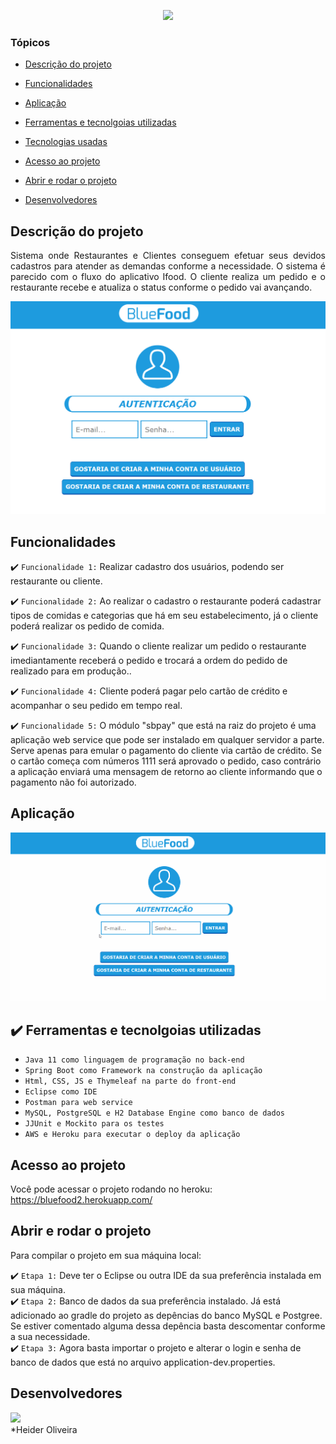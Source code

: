 <p align="center">
<img src="http://img.shields.io/static/v1?label=STATUS&message=%20CONCLUIDO&color=GREEN&style=for-the-badge"/>
</p>

### Tópicos 

- [Descrição do projeto](#descrição-do-projeto)

- [Funcionalidades](#funcionalidades)

- [Aplicação](#aplicação)

- [Ferramentas e tecnolgoias utilizadas](#ferramentas-utilizadas)

- [Tecnologias usadas](#tech-utilizadas)

- [Acesso ao projeto](#acesso-ao-projeto)

- [Abrir e rodar o projeto](#abrir-e-rodar-o-projeto)

- [Desenvolvedores](#desenvolvedores)

## Descrição do projeto 

<p align="justify">
Sistema onde Restaurantes e Clientes conseguem efetuar seus devidos cadastros para atender as demandas conforme a necessidade. O sistema é parecido com o fluxo do  aplicativo Ifood. O cliente realiza um pedido e o restaurante recebe e atualiza o status conforme o pedido vai avançando.
 
![](https://raw.githubusercontent.com/Heider1988/arquivos_imagens/main/tela-login-bluefood.png?token=GHSAT0AAAAAABVERTCP62M4FXUQAQ4RKXRIYUY3ZXA)

</p>



## Funcionalidades

:heavy_check_mark: `Funcionalidade 1:` Realizar cadastro dos usuários, podendo ser restaurante ou cliente.

:heavy_check_mark: `Funcionalidade 2:` Ao realizar o cadastro o restaurante poderá cadastrar tipos de comidas e categorias que há em seu estabelecimento, já o cliente poderá realizar os pedido de comida.

:heavy_check_mark: `Funcionalidade 3:` Quando o cliente realizar um pedido o restaurante imediantamente receberá o pedido e trocará a ordem do pedido de realizado para em produção..

:heavy_check_mark: `Funcionalidade 4:` Cliente poderá pagar pelo cartão de crédito e acompanhar o seu pedido em tempo real.

:heavy_check_mark: `Funcionalidade 5:` O módulo "sbpay" que está na raiz do projeto é uma aplicação web service que pode ser instalado em qualquer servidor a parte. Serve apenas para emular o pagamento do cliente via cartão de crédito. Se o cartão começa com números 1111 será aprovado o pedido, caso contrário a aplicação enviará uma mensagem de retorno ao cliente informando que o pagamento não foi autorizado.

## Aplicação

<div align="center">

 ![](https://raw.githubusercontent.com/Heider1988/arquivos_imagens/main/gif-bluefood.gif?token=GHSAT0AAAAAABVERTCOWVZ7KK7OJJUFJXJ4YUY3ZEQ)

</div>

###

## ✔️ Ferramentas e tecnolgoias utilizadas

- ``Java 11 como linguagem de programação no back-end``
- ``Spring Boot como Framework na construção da aplicação``
- ``Html, CSS, JS e Thymeleaf na parte do front-end``
- ``Eclipse como IDE``
- ``Postman para web service``
- ``MySQL, PostgreSQL e H2 Database Engine como banco de dados``
- ``JJUnit e Mockito para os testes``
- ``AWS e Heroku para executar o deploy da aplicação``

###


## Acesso ao projeto

Você pode acessar o projeto rodando no heroku: https://bluefood2.herokuapp.com/

## Abrir e rodar o projeto

Para compilar o projeto em sua máquina local:

:heavy_check_mark: `Etapa 1:` Deve ter o Eclipse ou outra IDE da sua preferência instalada em sua máquina.
</br>
:heavy_check_mark: `Etapa 2:` Banco de dados da sua preferência instalado. Já está adicionado ao gradle do projeto as depências do banco MySQL e Postgree. Se estiver comentado alguma dessa depência basta descomentar conforme a sua necessidade.
</br>
:heavy_check_mark: `Etapa 3:` Agora basta importar o projeto e alterar o login e senha de banco de dados que está no arquivo application-dev.properties.

## Desenvolvedores
<p>
<img src="https://avatars.githubusercontent.com/u/33627744?v=4" width=115>
<br>
 *Heider Oliveira  
</p>


